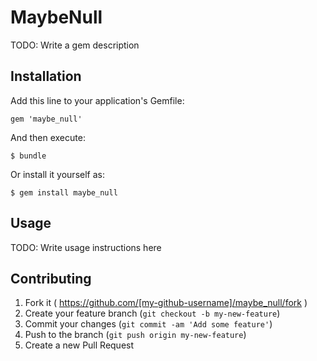 # MaybeNull

TODO: Write a gem description

## Installation

Add this line to your application's Gemfile:

    gem 'maybe_null'

And then execute:

    $ bundle

Or install it yourself as:

    $ gem install maybe_null

## Usage

TODO: Write usage instructions here

## Contributing

1. Fork it ( https://github.com/[my-github-username]/maybe_null/fork )
2. Create your feature branch (`git checkout -b my-new-feature`)
3. Commit your changes (`git commit -am 'Add some feature'`)
4. Push to the branch (`git push origin my-new-feature`)
5. Create a new Pull Request
